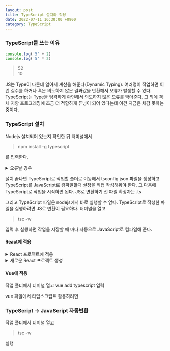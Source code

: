 ```yaml
---
layout: post
title: TypeScript 설치와 적용
date: 2022-07-11 16:30:00 +0900
category: TypeScript
---
```

### TypeScript를 쓰는 이유
```JavaScript
console.log('5' + 2)
console.log('5' * 2)
```
> 52    
> 10    

JS는 Type이 다른데 알아서 계산을 해준다(Dynamic Typing). 여러명이 작업하면 이런 실수를 하거나 혹은 의도하지 않은 결과값을 반환해서 오류가 발생할 수 있다. TypeScript는 Type을 엄격하게 확인해서 의도하지 않은 오류를 막아준다. 그 외에 객체 지향 프로그래밍에 조금 더 적합하게 튜닝이 되어 있다는데 이건 지금은 체감 못하는 중이다.

### TypeScript 설치    
Nodejs 설치되어 있는지 확인한 뒤 터미널에서    
> npm install -g typescript    

를 입력한다.    
<details>
<summary>오류날 경우</summary>
nodejs 업데이트    
windows : powershell 관리자 권한으로 실행한 뒤 set-ExecutionPolicy Unrestricted 입력 → y    
mac : sudo 붙여서 실행    
</details>
    
설치 끝나면 TypeScript로 작업할 폴더로 이동해서 tsconfig.json 파일을 생성하고 TypeScript를 JavaScript로 컴파일할때 설정을 직접 작성해줘야 한다. 그 다음에 TypeScript로 작업을 시작하면 된다. JS로 변환하기 전 파일 확장자는 .ts
    
그리고 TypeScript 파일은 nodejs에서 바로 실행할 수 없다. TypeScript로 작성한 파일을 실행하려면 JS로 변환이 필요하다. 터미널을 열고
> tsc -w    
    
입력 후 실행하면 작업을 저장할 때 마다 자동으로 JavaScript로 컴파일해 준다.
    
#### React에 적용
<details>
<summary>React 프로젝트에 적용</summary>

작업 폴더에서 터미널 열고
npm install --save typescript @types/node @types/react @types/react-dom @types jest
입력
</details>
    
<details>
<summary>새로운 React 프로젝트 생성</summary>

프로젝트를 생성할 작업 폴더에서 터미널 열고
npx create-react-app my-app --template typescript
입력
</details>

#### Vue에 적용
작업 폴더에서 터미널 열고
vue add typescript
입력

vue 파일에서 타입스크립트 활용하려면
> <script lang="ts">    
> </script>    

### TypeScript → JavaScript 자동변환
작업 폴더에서 터미널 열고
> tsc -w    
    
실행